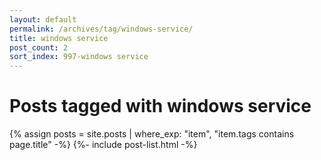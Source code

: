 ```yaml
---
layout: default
permalink: /archives/tag/windows-service/
title: windows service
post_count: 2
sort_index: 997-windows service
---
```

<h1 class="page-heading">Posts tagged with windows service</h1>
{% assign posts = site.posts | where_exp: "item", "item.tags contains page.title" -%}
{%- include post-list.html -%}
